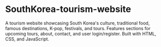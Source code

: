 # SouthKorea-tourism-website
A tourism website showcasing South Korea's culture, traditional food, famous destinations, K-pop, festivals, and tours. Features sections for upcoming tours, about, contact, and user login/register. Built with HTML, CSS, and JavaScript.
